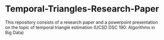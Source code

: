 # Temporal-Triangles-Research-Paper
This repository consists of a research paper and a powerpoint presentation on the topic of temporal triangle estimation (UCSD DSC 190: Algorithms in Big Data)
